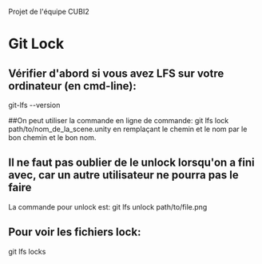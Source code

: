 Projet de l'équipe CUBI2

# Git Lock
## Vérifier d'abord si vous avez LFS sur votre ordinateur (en cmd-line): 
git-lfs --version

##On peut utiliser la commande en ligne de commande: 
git lfs lock path/to/nom_de_la_scene.unity en remplaçant le chemin et le nom par le bon chemin et le bon nom.

## Il ne faut pas oublier de le unlock lorsqu'on a fini avec, car un autre utilisateur ne pourra pas le faire
La commande pour unlock est: git lfs unlock path/to/file.png


## Pour voir les fichiers lock:
git lfs locks
